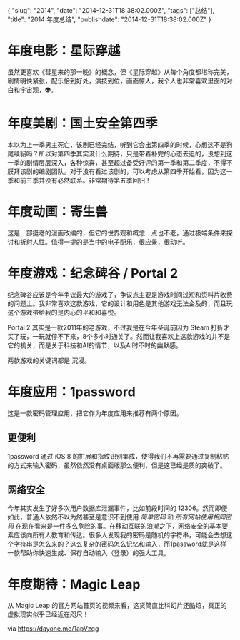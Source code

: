 {
    "slug": "2014",
    "date": "2014-12-31T18:38:02.000Z",
    "tags": ["总结"],
    "title": "2014 年度总结",
    "publishdate": "2014-12-31T18:38:02.000Z"
}


# 年度电影：星际穿越

虽然更喜欢《彗星来的那一晚》的概念，但《星际穿越》从每个角度都堪称完美，剧情明快紧张，配乐恰到好处，演技到位，画面惊人，我个人也非常喜欢里面的对白和宇宙观，👽。

# 年度美剧：国土安全第四季

本以为上一季男主死亡，该剧已经完结，听到它会出第四季的时候，心想这不是狗尾续貂吗？所以对第四季其实没什么期待，只是带着补完的心态去追的，没想到这一季的剧情层层深入，各种惊喜，甚至超过备受好评的第一季和第二季度，不得不膜拜该剧的编剧团队。对于没有看过该剧的，可以考虑从第四季开始看，因为这一季和前三季并没有必然联系。非常期待第五季回归！

# 年度动画：寄生兽

这是一部挺老的漫画改编的，但它的世界观和概念一点也不老，通过极端条件来探讨和折射人性。值得一提的是当中的电子配乐，很应景，很动听。

# 年度游戏：纪念碑谷 / Portal 2

纪念碑谷应该是今年争议最大的游戏了，争议点主要是游戏时间过短和资料片收费的问题上。我非常喜欢这款游戏，它的设计和用色是其他游戏无法企及的，而且玩这个游戏带给我的是内心的平和和喜悦。

Portal 2 其实是一款2011年的老游戏，不过我是在今年圣诞前因为 Steam
打折才买了玩，一玩就停不下来，8个多小时通关了。然而让我喜欢上这款游戏的并不是它的机关，而是关于科技和AI的情节，以及AI时不时的幽默感。

两款游戏的关键词都是 沉浸。

# 年度应用：1password

这是一款密码管理应用，把它作为年度应用来推荐有两个原因。

## 更便利

1password 通过 iOS 8 的扩展和指纹识别集成，使得我们不再需要通过复制粘贴的方式来输入密码，虽然依然没有桌面版那么便利，但是这已经是质的突破了。

## 网络安全

今年其实发生了好多次用户数据库泄漏事件，比如前段时间的 12306。然而即便如此，普通人依然不以为然甚至是意识不到使用 *简单密码* 和 *所有网站使用相同密码* 在现在看来是一件多么危险的事。在移动互联的浪潮之下，网络安全的基本要素应该向所有人教育和传达。很多人发现我的密码是随机的字符串，可能会去想这个字符串是怎么来的？这么复杂的密码怎么记忆和输入，而1password就是这样一款帮助你快速生成、保存自动输入（登录）的强大工具。

# 年度期待：Magic Leap

从 Magic Leap 的官方网站首页的视频来看，这货简直比科幻片还酷炫，真正的虚拟现实似乎已经近在咫尺！

via <https://dayone.me/1apVzqg>

